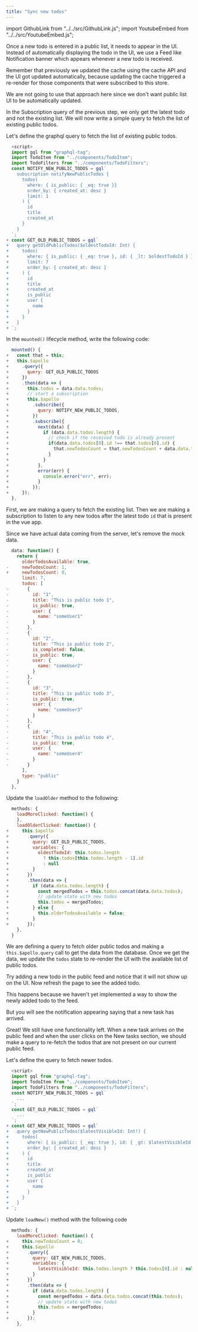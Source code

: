 ```yaml
---
title: "Sync new todos"
---
```


import GithubLink from "../../src/GithubLink.js";
import YoutubeEmbed from "../../src/YoutubeEmbed.js";

<YoutubeEmbed link="https://www.youtube.com/embed/S9zkRckfWCY" />

Once a new todo is entered in a public list, it needs to appear in the UI. Instead of automatically displaying the todo in the UI, we use a Feed like Notification banner which appears whenever a new todo is received.

Remember that previously we updated the cache using the cache API and the UI got updated automatically, because updating the cache triggered a re-render for those components that were subscribed to this store.

We are not going to use that approach here since we don't want public list UI to be automatically updated.

In the Subscription query of the previous step, we only get the latest todo and not the existing list. We will now write a simple query to fetch the list of existing public todos.

Let's define the graphql query to fetch the list of existing public todos.

<GithubLink link="https://github.com/hasura/graphql-engine/blob/master/community/learn/graphql-tutorials/tutorials/vue-apollo/app-final/src/components/TodoPublicList.vue" text="src/components/TodoPublicList.vue" />

```javascript
  <script>
  import gql from "graphql-tag";
  import TodoItem from "../components/TodoItem";
  import TodoFilters from "../components/TodoFilters";
  const NOTIFY_NEW_PUBLIC_TODOS = gql`
    subscription notifyNewPublicTodos {
      todos(
        where: { is_public: { _eq: true }} 
        order_by: { created_at: desc }
        limit: 1
      ) {
        id
        title
        created_at
      }
    }
  `;
+ const GET_OLD_PUBLIC_TODOS = gql`
+   query getOldPublicTodos($oldestTodoId: Int) {
+     todos(
+       where: { is_public: { _eq: true }, id: { _lt: $oldestTodoId } }
+       limit: 7
+       order_by: { created_at: desc }
+     ) {
+       id
+       title
+       created_at
+       is_public
+       user {
+         name
+       }
+     }
+   }
+ `;
```

In the `mounted()` lifecycle method, write the following code:

```javascript
  mounted() {
+   const that = this;
+   this.$apollo
+     .query({
+       query: GET_OLD_PUBLIC_TODOS
+     })
+     .then(data => {
+       this.todos = data.data.todos;
+       // start a subscription
+       this.$apollo
+         .subscribe({
+           query: NOTIFY_NEW_PUBLIC_TODOS,
+         })
+         .subscribe({
+           next(data) {
+             if (data.data.todos.length) {
+               // check if the received todo is already present
+               if(data.data.todos[0].id !== that.todos[0].id) {
+                 that.newTodosCount = that.newTodosCount + data.data.todos.length;
+               }
+             }
+           },
+           error(err) {
+             console.error("err", err);
+           }
+         });
+     });
  },
```

First, we are making a query to fetch the existing list. Then we are making a subscription to listen to any new todos after the latest todo `id` that is present in the vue app.

Since we have actual data coming from the server, let's remove the mock data.

```javascript
  data: function() {
    return {
      olderTodosAvailable: true,
-     newTodosCount: 1,
+     newTodosCount: 0,
      limit: 7,
      todos: [
-       {
-         id: "1",
-         title: "This is public todo 1",
-         is_public: true,
-         user: {
-           name: "someUser1"
-         }
-       },
-       {
-         id: "2",
-         title: "This is public todo 2",
-         is_completed: false,
-         is_public: true,
-         user: {
-           name: "someUser2"
-         }
-       },
-       {
-         id: "3",
-         title: "This is public todo 3",
-         is_public: true,
-         user: {
-           name: "someUser3"
-         }
-       },
-       {
-         id: "4",
-         title: "This is public todo 4",
-         is_public: true,
-         user: {
-           name: "someUser4"
-         }
-       }
      ],
      type: "public"
    }
  },
```

Update the `loadOlder` method to the following:

```javascript
  methods: {
    loadMoreClicked: function() {
    },
    loadOlderClicked: function() {
+     this.$apollo
+       .query({
+         query: GET_OLD_PUBLIC_TODOS,
+         variables: {
+           oldestTodoId: this.todos.length
+             ? this.todos[this.todos.length - 1].id
+             : null
+         }
+       })
+       .then(data => {
+         if (data.data.todos.length) {
+           const mergedTodos = this.todos.concat(data.data.todos);
+           // update state with new todos
+           this.todos = mergedTodos;
+         } else {
+           this.olderTodosAvailable = false;
+         }
+       });
    },
  }
```

We are defining a query to fetch older public todos and making a `this.$apollo.query` call to get the data from the database. Once we get the data, we update the `todos` state to re-render the UI with the available list of public todos.

Try adding a new todo in the public feed and notice that it will not show up on the UI. Now refresh the page to see the added todo.

This happens because we haven't yet implemented a way to show the newly added todo to the feed.

But you will see the notification appearing saying that a new task has arrived.

Great! We still have one functionality left. When a new task arrives on the public feed and when the user clicks on the New tasks section, we should make a query to re-fetch the todos that are not present on our current public feed.

Let's define the query to fetch newer todos.

```javascript
  <script>
  import gql from "graphql-tag";
  import TodoItem from "../components/TodoItem";
  import TodoFilters from "../components/TodoFilters";
  const NOTIFY_NEW_PUBLIC_TODOS = gql`
    ...
  `;
  const GET_OLD_PUBLIC_TODOS = gql`
    ...
  `;
+ const GET_NEW_PUBLIC_TODOS = gql`
+   query getNewPublicTodos($latestVisibleId: Int!) {
+     todos(
+       where: { is_public: { _eq: true }, id: { _gt: $latestVisibleId } }
+       order_by: { created_at: desc }
+     ) {
+       id
+       title
+       created_at
+       is_public
+       user {
+         name
+       }
+     }
+   }
+ `;
```

Update `loadNew()` method with the following code

```javascript
  methods: {
    loadMoreClicked: function() {
+     this.newTodosCount = 0;
+     this.$apollo
+       .query({
+         query: GET_NEW_PUBLIC_TODOS,
+         variables: {
+           latestVisibleId: this.todos.length ? this.todos[0].id : null
+         }
+       })
+       .then(data => {
+         if (data.data.todos.length) {
+           const mergedTodos = data.data.todos.concat(this.todos);
+           // update state with new todos
+           this.todos = mergedTodos;
+         }
+       });
    },
```